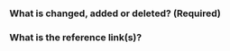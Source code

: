 <!--Thanks for your contribution to Awesome Technical Communication! Please answer the following questions.-->

### What is changed, added or deleted? (Required)

<!--Tell what you did and why.-->

### What is the reference link(s)?

<!--Give some reference link(s) that might help quickly review and merge your PR.-->
